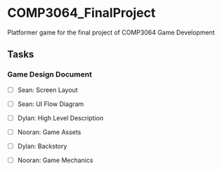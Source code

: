 # COMP3064_FinalProject
Platformer game for the final project of COMP3064 Game Development

## Tasks

### Game Design Document
- [ ] Sean: Screen Layout 
- [ ] Sean: UI Flow Diagram
- [ ] Dylan: High Level Description
- [ ] Nooran: Game Assets
- [ ] Dylan: Backstory
- [ ] Nooran: Game Mechanics


